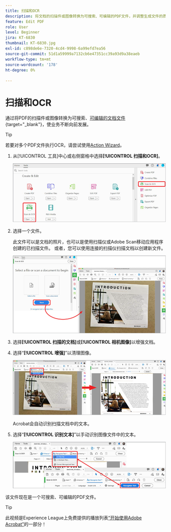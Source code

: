 ```yaml
---
title: 扫描和OCR
description: 将文档的扫描件或图像转换为可搜索、可编辑的PDF文件，并调整生成文件的质量
feature: Edit PDF
role: User
level: Beginner
jira: KT-6830
thumbnail: KT-6830.jpg
exl-id: c898de6e-7320-4cd4-9998-6a99efd7ea56
source-git-commit: 51d1a59999a7132cb6e47351cc39a93d9a38eaeb
workflow-type: tm+mt
source-wordcount: '178'
ht-degree: 0%

---
```


# 扫描和OCR

通过将PDF的扫描件或图像转换为可搜索、[可编辑的文档文件](https://www.adobe.com/acrobat/online/pdf-editor.html){target="_blank"}，使业务不断向前发展。

>[!TIP]
>
>若要对多个PDF文件执行OCR，请尝试使用[Action Wizard](../advanced-tasks/action.md)。

1. 从[!UICONTROL 工具]中心或右侧窗格中选择&#x200B;**[!UICONTROL 扫描和OCR]**。

   ![扫描步骤1](../assets/Scan_1.png)

1. 选择一个文件。

   此文件可以是文档的照片，也可以是使用扫描仪或Adobe Scan移动应用程序创建的已扫描文件。 或者，您可以使用连接的扫描仪扫描文档以创建新文件。

   ![扫描步骤2](../assets/Scan_2.png)

1. 选择&#x200B;**[!UICONTROL 扫描的文档]**&#x200B;或&#x200B;**[!UICONTROL 相机图像]**&#x200B;以增强文档。

1. 选择“**[!UICONTROL 增强]**”以清理图像。

   ![扫描步骤3](../assets/Scan_3.png)

   Acrobat会自动识别扫描文档中的文本。

1. 选择“**[!UICONTROL 识别文本]**”以手动识别图像文件中的文本。

   ![扫描步骤4](../assets/Scan_4.png)

该文件现在是一个可搜索、可编辑的PDF文件。

>[!TIP]
>
>此视频是Experience League上免费提供的播放列表[“开始使用Adobe Acrobat”](https://experienceleague.adobe.com/zh-hans/playlists/acrobat-get-started-business-users)的一部分！
